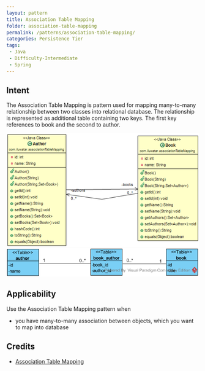 ```yaml
---
layout: pattern
title: Association Table Mapping
folder: association-table-mapping
permalink: /patterns/association-table-mapping/
categories: Persistence Tier
tags:
 - Java
 - Difficulty-Intermediate
 - Spring
---
```


## Intent
The Association Table Mapping is pattern used for mapping many-to-many relationship between two classes into relational database. The relationship is represented as additional table containing two keys. The first key references to book and the second to author. 

![alt text](./etc/association-table-mapping-java.png "java")
![alt text](./etc/association-table-mapping-database.png "database")

## Applicability
Use the Association Table Mapping pattern when

* you have many-to-many association between objects, which you want to map into database

## Credits

* [Association Table Mapping](http://martinfowler.com/eaaCatalog/associationTableMapping.html)
